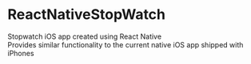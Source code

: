 # ReactNativeStopWatch<br />
Stopwatch iOS app created using React Native <br />
Provides similar functionality to the current native iOS app shipped with iPhones
